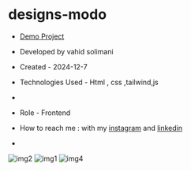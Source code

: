 # designs-modo
- [Demo Project](https://vahidsolimani.github.io/designs-modo/)

- Developed by vahid solimani

- Created - 2024-12-7

- Technologies Used - Html , css ,tailwind,js
- 
- Role - Frontend

- How to reach me : with my [instagram](https://instagram.com/vahidsolimani.dev) and [linkedin](https://www.linkedin.com/in/vahid-solimani-33403a333?utm_source=share&utm_campaign=share_via&utm_content=profile&utm_medium=android_app)

- 
![img2](https://github.com/user-attachments/assets/10236941-e7ce-4dad-a541-334cc9c417b2)
![img1](https://github.com/user-attachments/assets/444acdaa-b665-4532-879d-117afc31c8e3)
![img4](https://github.com/user-attachments/assets/f0192ede-cd9d-45ee-801c-b088489bb179)

